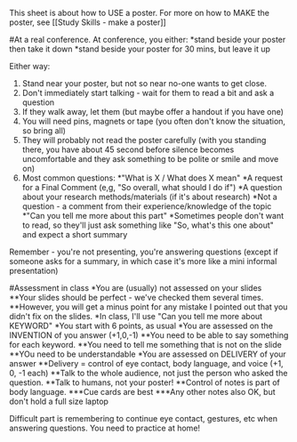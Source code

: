 This sheet is about how to USE a poster. For more on how to MAKE the poster, see [[Study Skills - make a poster]]

#At a real conference. 
At conference, you either:
*stand beside your poster then take it down
*stand beside your poster for 30 mins, but leave it up

Either way:
1) Stand near your poster, but not so near no-one wants to get close. 
2) Don't immediately start talking - wait for them to read a bit and ask a question
3) If they walk away, let them (but maybe offer a handout if you have one)
4) You will need pins, magnets or tape (you often don't know the situation, so bring all)
5) They will probably not read the poster carefully (with you standing there, you have about 45 second before silence becomes uncomfortable and they ask something to be polite or smile and move on)
6) Most common questions:
*"What is X / What does X mean"
*A request for a Final Comment (e,g, "So overall, what should I do if")
*A question about your research methods/materials (if it's about research)
*Not a question - a comment from their experience/knowledge of the topic
*"Can you tell me more about this part"
*Sometimes people don't want to read, so they'll just ask something like "So, what's this one about" and expect a short summary

Remember - you're not presenting, you're answering questions (except if someone asks for a summary, in which case it's more like a mini informal presentation)

#Assessment in class
*You are (usually) not assessed on your slides
**Your slides should be perfect - we've checked them several times. 
**However, you will get a minus point for any mistake I pointed out that you didn't fix on the slides.
*In class, I'll use "Can you tell me more about KEYWORD"
*You start with 6 points, as usual
*You are assessed on the INVENTION of you answer (+1,0,-1)
**You need to be able to say something for each keyword.
**You need to tell me something that is not on the slide
**YOu need to be understandable 
*You are assessed on DELIVERY of your answer
**Delivery = control of eye contact, body language, and voice (+1, 0, -1 each)
**Talk to the whole audience, not just the person who asked the question. 
**Talk to humans, not your poster!
**Control of notes is part of body language. 
***Cue cards are best
***Any other notes also OK, but don't hold a full size laptop


Difficult part is remembering to continue eye contact, gestures, etc when answering questions.
You need to practice at home!